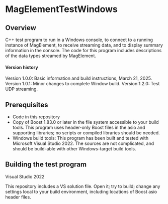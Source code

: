 # MagElementTestWindows

## Overview

C++ test program to run in a Windows console, to connect to a running instance of MagElement, to receive streaming data, and to display summary information in the console.  The code for this program includes descriptions of the data types streamed by MagElement.

#### Version history

Version 1.0.0: Basic information and build instructions, March 21, 2025.
Version 1.0.1: Minor changes to complete Window build.
Version 1.2.0: Test UDP streaming.

## Prerequisites

- Code in this repository
- Copy of Boost 1.83.0 or later in the file system accessible to your build tools.  This program uses header-only Boost files in the asio and supporting libraries; no scripts or compiled libraries should be needed.
- Windows build tools: This program has been built and tested with Microsoft Visual Studio 2022.  The sources are not complicated, and should be build-able with other Windows-target build tools.

## Building the test program

Visual Studio 2022

This repository includes a VS solution file. Open it; try to build; change any settings local to your build environment, including locations of Boost asio header files.

